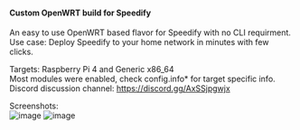 <h4>Custom OpenWRT build for Speedify</h4>

An easy to use OpenWRT based flavor for Speedify with no CLI requirment.<br />
Use case: Deploy Speedify to your home network in minutes with few clicks. <br />

Targets: Raspberry Pi 4 and Generic x86_64 <br />
Most modules were enabled, check config.info* for target specific info. <br />
Discord discussion channel: https://discord.gg/AxSSjpgwjx

Screenshots: <br />
![image](https://user-images.githubusercontent.com/96490382/147124839-fdbf295e-932a-4a6f-87a7-a322605579c9.png)
![image](https://user-images.githubusercontent.com/96490382/147124822-ce79e50c-09a5-43ac-8f35-3ddb8b2be882.png)
